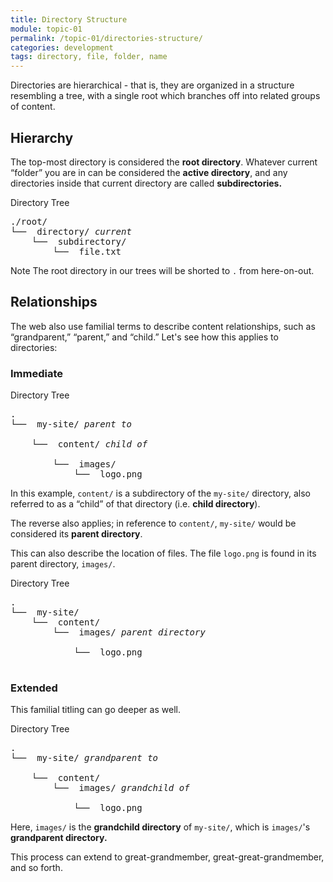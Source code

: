 ```yaml
---
title: Directory Structure
module: topic-01
permalink: /topic-01/directories-structure/
categories: development
tags: directory, file, folder, name
---
```


<div class="divider-heading"></div>


Directories are hierarchical - that is, they are organized in a structure resembling a tree, with a single root which branches off into related groups of content.


## Hierarchy
The top-most directory is considered the **root directory**. Whatever current “folder” you are in can be considered the **active directory**, and any directories inside that current directory are called **subdirectories.**

<div class="code-heading">
  <span>Directory Tree</span>
</div>
<pre id="bash">
./root/
└── <i class="far fa-folder-open"></i> directory/ <i class="fas fa-long-arrow-alt-left bounce-x-left"><span>current</span></i>
    └── <i class="far fa-folder-open"></i> subdirectory/
        └── <i class="far fa-file-alt"></i> file.txt
</pre>

<span class="label label-info">Note</span> The root directory in our trees will be shorted to `.` from here-on-out.


<div class="divider-pg"></div>


## Relationships
The web also use familial terms to describe content relationships, such as “grandparent,” “parent,” and “child.” Let's see how this applies to directories:


### Immediate
<div class="code-heading">
  <span>Directory Tree</span>
</div>
<pre id="bash">
.
└── <i class="far fa-folder-open"></i> my-site/ <i class="fas fa-arrows-alt-h bounce-x-left"><span>parent to</span></i><div class="line bounce-x-left"><div class="horizontal-down" style="width: 140px"></div></div>
    └── <i class="far fa-folder-open"></i> content/ <i class="fas fa-arrows-alt-h bounce-x-left"><span>child of</span></i><div class="line bounce-x-left"><div class="horizontal-up" style="width: 115px"></div></div>
        └── <i class="far fa-folder-open"></i> images/
            └── <i class="far fa-image"></i> logo.png
</pre>

In this example, `content/` is a subdirectory of the `my-site/` directory, also referred to as a “child” of that directory (i.e. **child directory**).

The reverse also applies; in reference to `content/`, `my-site/` would be considered its **parent directory**.

This can also describe the location of files. The file `logo.png` is found in its parent directory, `images/`.

<div class="code-heading">
  <span>Directory Tree</span>
</div>
<pre id="bash">
.
└── <i class="far fa-folder-open"></i> my-site/
    └── <i class="far fa-folder-open"></i> content/
        └── <i class="far fa-folder-open"></i> images/ <i class="fas fa-long-arrow-alt-left bounce-x-left"><span>parent directory</span></i><div class="line bounce-x-left"><div class="horizontal-down" style="width: 20px"></div></div>
            └── <i class="far fa-image"></i> logo.png  <div class="line bounce-x-left"><div class="horizontal-up" style="width: 135px"></div></div>
</pre>



### Extended
This familial titling can go deeper as well.

<div class="code-heading">
  <span>Directory Tree</span>
</div>
<pre id="bash">
.
└── <i class="far fa-folder-open"></i> my-site/ <i class="fas fa-arrows-alt-h bounce-x-left"><span>grandparent to</span></i><div class="line bounce-x-left"><div class="horizontal-down" style="width: 95px"></div></div>
    └── <i class="far fa-folder-open"></i> content/
        └── <i class="far fa-folder-open"></i> images/ <i class="fas fa-arrows-alt-h bounce-x-left"><span>grandchild of</span></i><div class="line bounce-x-left"><div class="horizontal-up" style="width: 45px"></div></div>
            └── <i class="far fa-image"></i> logo.png
</pre>

Here, `images/` is the **grandchild directory** of `my-site/`, which is `images/`'s **grandparent directory.**

This process can extend to great-grandmember, great-great-grandmember, and so forth.
